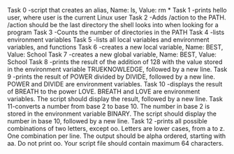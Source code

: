 Task 0 -script that creates an alias, Name: ls, Value: rm *
Task 1 -prints hello user, where user is the current Linux user
Task 2 -Adds /action to the PATH. /action should be the last directory the shell looks into when looking for a program
Task 3 -Counts the number of directories in the PATH
Task 4 -lists environment variables
Task 5 -lists all local variables and environment variables, and functions
Task 6 -creates a new local variable, Name: BEST, Value: School
Task 7 -creates a new global variable, Name: BEST, Value: School
Task 8 -prints the result of the addition of 128 with the value stored in the environment variable TRUEKNOWLEDGE, followed by a new line.
Task 9 -prints the result of POWER divided by DIVIDE, followed by a new line. POWER and DIVIDE are environment variables.
Task 10 -displays the result of BREATH to the power LOVE. BREATH and LOVE are environment variables. The script should display the result, followed by a new line.
Task 11-converts a number from base 2 to base 10. The number in base 2 is stored in the environment variable BINARY. The script should display the number in base 10, followed by a new line.
Task 12 -prints all possible combinations of two letters, except oo. Letters are lower cases, from a to z. One combination per line. The output should be alpha ordered, starting with aa. Do not print oo. Your script file should contain maximum 64 characters.
